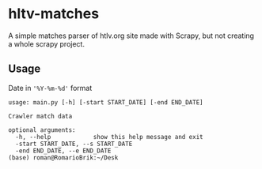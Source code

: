 # hltv-matches
A simple matches parser of htlv.org site made with Scrapy, but not creating a whole scrapy project.

## Usage

Date in `'%Y-%m-%d'` format
```
usage: main.py [-h] [-start START_DATE] [-end END_DATE]

Crawler match data

optional arguments:
  -h, --help            show this help message and exit
  -start START_DATE, --s START_DATE
  -end END_DATE, --e END_DATE
(base) roman@RomarioBrik:~/Desk

```
